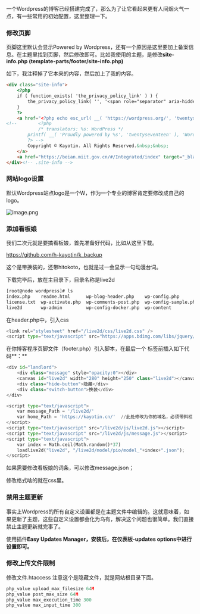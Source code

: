 一个Wordpress的博客已经搭建完成了，那么为了让它看起来更有人间烟火气一点，有一些常用的初始配置，这里整理一下。

### 修改页脚

页脚这里默认会显示Powered by Wordpress，还有一个原因是这里要加上备案信息。在主题里找到页脚，然后修改即可。比如我使用的主题，是修改**site-info.php (template-parts/footer/site-info.php)**

如下，我注释掉了它本来的内容，然后加上了我的内容。

```html
<div class="site-info">
	<?php
	if ( function_exists( 'the_privacy_policy_link' ) ) {
		the_privacy_policy_link( '', '<span role="separator" aria-hidden="true"></span>' );
	}
	?>
	<a href="<?php echo esc_url( __( 'https://wordpress.org/', 'twentyseventeen' ) ); ?>" class="imprint">
<!-- 		<?php
			/* translators: %s: WordPress */
		printf( __( 'Proudly powered by %s', 'twentyseventeen' ), 'WordPress' );
		?> -->
		Copyright © Kayotin. All Rights Reserved.&nbsp;&nbsp;
	</a>
	<a href="https://beian.miit.gov.cn/#/Integrated/index" target="_blank">豫ICP备19030615号</a>
</div><!-- .site-info -->
```

### 网站logo设置

默认Wordpress站点logo是一个W，作为一个专业的博客肯定要修改成自己的logo。

![image.png](https://prod-files-secure.s3.us-west-2.amazonaws.com/6d90d715-36a6-4383-80ae-2060c8094f8e/c2f65bbf-4529-4d4b-a8d8-d01b4b39da8e/image.png)

### 添加看板娘

我们二次元就是要搞看板娘，首先准备好代码，比如从这里下载。

https://github.com/h-kayotin/k_backup

这个是带换装的，还带hitokoto，也就是过一会显示一句动漫台词。

下载完毕后，放在主目录下，目录名称是live2d

```bash
[root@node wordpress]# ls
index.php    readme.html      wp-blog-header.php    wp-config.php         wp-cron.php        wp-load.php   wp-settings.php   xmlrpc.php
license.txt  wp-activate.php  wp-comments-post.php  wp-config-sample.php  wp-includes        wp-login.php  wp-signup.php
live2d       wp-admin         wp-config-docker.php  wp-content            wp-links-opml.php  wp-mail.php   wp-trackback.php
```

在header.php中，引入css

```python
<link rel="stylesheet" href="/live2d/css/live2d.css" />
<script type="text/javascript" src="https://apps.bdimg.com/libs/jquery/2.1.4/jquery.js"></script>
```

在你博客程序页脚文件（footer.php）引入脚本，在最后一个 </body> 标签前插入如下代码**：**

```python
<div id="landlord">
    <div class="message" style="opacity:0"></div>
    <canvas id="live2d" width="280" height="250" class="live2d"></canvas>
    <div class="hide-button">隐藏</div>
    <div class="switch-button">换装</div>
</div>

<script type="text/javascript">
    var message_Path = '/live2d/'
    var home_Path = 'https://kayotin.cn/'  //此处修改为你的域名，必须带斜杠
</script>
<script type="text/javascript" src="/live2d/js/live2d.js"></script>
<script type="text/javascript" src="/live2d/js/message.js"></script>
<script type="text/javascript">
    var index = Math.ceil(Math.random()*37)
    loadlive2d("live2d", "/live2d/model/pio/model_"+index+".json");
</script>
```

如果需要修改看板娘的词条，可以修改message.json；

修改格式啥的就在css里。

### 禁用主题更新

事实上Wordpress的所有自定义设置都是在主题文件中编辑的。这就意味着，如果更新了主题，这些自定义设置都会化为乌有，解决这个问题也很简单。我们直接禁止主题更新就完事了。

使用插件**Easy Updates Manager，安装后，在仪表板-updates options中进行设置即可。**

### 修改上传文件限制

修改文件.htaccess 注意这个是隐藏文件，就是网站根目录下面。

```python
php_value upload_max_filesize 64M
php_value post_max_size 64M
php_value max_execution_time 300
php_value max_input_time 300
```